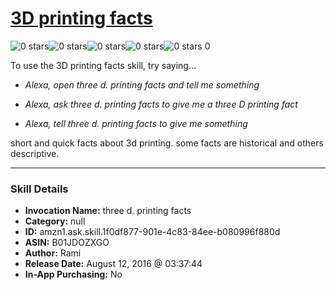 # [3D printing facts](http://alexa.amazon.com/#skills/amzn1.ask.skill.1f0df877-901e-4c83-84ee-b080996f880d)
![0 stars](../../images/ic_star_border_black_18dp_1x.png)![0 stars](../../images/ic_star_border_black_18dp_1x.png)![0 stars](../../images/ic_star_border_black_18dp_1x.png)![0 stars](../../images/ic_star_border_black_18dp_1x.png)![0 stars](../../images/ic_star_border_black_18dp_1x.png) 0

To use the 3D printing facts skill, try saying...

* *Alexa, open three d. printing facts and tell me something*

* *Alexa, ask three d. printing facts to give me a three D printing fact*

* *Alexa, tell three d. printing facts to give me something*

short and quick facts about 3d printing. some facts are historical and others descriptive.

***

### Skill Details

* **Invocation Name:** three d. printing facts
* **Category:** null
* **ID:** amzn1.ask.skill.1f0df877-901e-4c83-84ee-b080996f880d
* **ASIN:** B01JDOZXGO
* **Author:** Rami
* **Release Date:** August 12, 2016 @ 03:37:44
* **In-App Purchasing:** No
